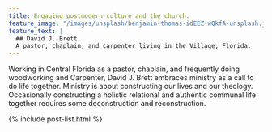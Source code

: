 ```yaml
---
title: Engaging postmodern culture and the church.
feature_image: "/images/unsplash/benjamin-thomas-idEEZ-wQkfA-unsplash.jpg"
feature_text: |
  ## David J. Brett
  A pastor, chaplain, and carpenter living in the Village, Florida.
---
```


Working in Central Florida as a pastor, chaplain, and frequently doing woodworking and Carpenter, David J. Brett embraces ministry as a call to do life together. Ministry is about constructing our lives and our theology. Occasionally constructing a holistic relational and authentic communal life together requires some deconstruction and reconstruction.

  {% include post-list.html %}